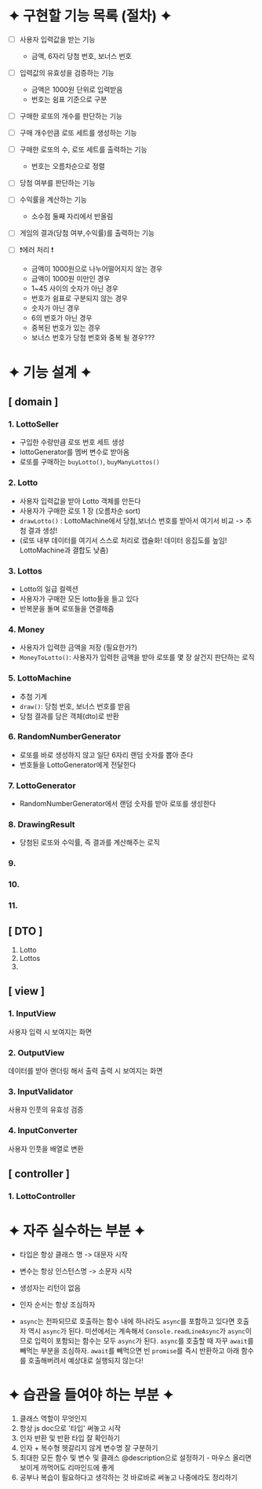 # ✦ 구현할 기능 목록 (절차) ✦

+ [ ] 사용자 입력값을 받는 기능
    - 금액, 6자리 당첨 번호, 보너스 번호


+ [ ] 입력값의 유효성을 검증하는 기능

    - 금액은 1000원 단위로 입력받음
    - 번호는 쉼표 기준으로 구분


+ [ ] 구매한 로또의 개수를 판단하는 기능


+ [ ] 구매 개수만큼 로또 세트를 생성하는 기능


+ [ ] 구매한 로또의 수, 로또 세트를 출력하는 기능
    - 번호는 오름차순으로 정렬


+ [ ] 당첨 여부를 판단하는 기능


+ [ ] 수익률을 계산하는 기능
    - 소수점 둘째 자리에서 반올림


+ [ ] 게임의 결과(당첨 여부,수익률)를 출력하는 기능


+ [ ] ❗️에러 처리 ❗️

    - 금액이 1000원으로 나누어떨어지지 않는 경우
    - 금액이 1000원 미만인 경우
    - 1~45 사이의 숫자가 아닌 경우
    - 번호가 쉼표로 구분되지 않는 경우
    - 숫자가 아닌 경우
    - 6의 번호가 아닌 경우
    - 중복된 번호가 있는 경우
    - 보너스 번호가 당첨 번호와 중복 될 경우???

# ✦ 기능 설계 ✦

## [ domain ]

### 1. LottoSeller

- 구입한 수량만큼 로또 번호 세트 생성
- lottoGenerator를 멤버 변수로 받아옴
- 로또를 구매하는 `buyLotto()`, `buyManyLottos()`

### 2. Lotto

- 사용자 입력값을 받아 Lotto 객체를 만든다
- 사용자가 구매한 로또 1 장 (오름차순 sort)
- `drawLotto()` : LottoMachine에서 당첨,보너스 번호를 받아서 여기서 비교 -> 추첨 결과 생성!
- (로또 내부 데이터를 여기서 스스로 처리로 캡슐화! 데이터 응집도를 높임! LottoMachine과 결합도 낮춤)

### 3. Lottos

- Lotto의 일급 컬렉션
- 사용자가 구매한 모든 lotto들을 들고 있다
- 반복문을 돌며 로또들을 연결해줌

### 4. Money

- 사용자가 입력한 금액을 저장 (필요한가?)
- `MoneyToLotto()`: 사용자가 입력한 금액을 받아 로또를 몇 장 살건지 판단하는 로직

### 5. LottoMachine

- 추첨 기계
- `draw()`: 당첨 번호, 보너스 번호를 받음
- 당첨 결과를 담은 객체(dto)로 반환

### 6. RandomNumberGenerator

- 로또를 바로 생성하지 않고 일단 6자리 랜덤 숫자를 뽑아 준다
- 번호들을 LottoGenerator에게 전달한다

### 7. LottoGenerator

- RandomNumberGenerator에서 랜덤 숫자를 받아 로또를 생성한다

### 8. DrawingResult

- 당첨된 로또와 수익률, 즉 결과를 계산해주는 로직

### 9.

### 10.

### 11.

## [ DTO ]

1. Lotto
2. Lottos
3.

## [ view ]

### 1. InputView

사용자 입력 시 보여지는 화면

### 2. OutputView

데이터를 받아 랜더링 해서 출력
출력 시 보여지는 화면

### 3. InputValidator

사용자 인풋의 유효성 검증

### 4. InputConverter

사용자 인풋을 배열로 변환

## [ controller ]

### 1. LottoController

# ✦ 자주 실수하는 부분 ✦

- 타입은 항상 클래스 명 -> 대문자 시작

- 변수는 항상 인스턴스명 -> 소문자 시작

- 생성자는 리턴이 없음

- 인자 순서는 항상 조심하자

- `async`는 전파되므로 호출하는 함수 내에 하나라도 `async`를 포함하고 있다면 호출자 역시 `async`가 된다.
  미션에서는 계속해서 `Console.readLineAsync`가 `async`이므로 입력이 포함되는 함수는 모두 `async`가 된다. `async`를 호출할 때 자꾸 `await`를 빼먹는 부분을 조심하자.
  `await`를 빼먹으면 빈 `promise`를 즉시 반환하고 아래 함수를 호출해버려서 예상대로 실행되지 않는다!

# ✦ 습관을 들여야 하는 부분 ✦

1. 클래스 역할이 무엇인지
2. 항상 js doc으로 '타입' 써놓고 시작
3. 인자 반환 및 반환 타입 잘 확인하기
4. 인자 + 복수형 헷갈리지 않게 변수명 잘 구분하기
5. 최대한 모든 함수 및 변수 및 클래스 @description으로 설정하기 - 마우스 올리면 보이게 까먹어도 리마인드에 좋게
6. 공부나 복습이 필요하다고 생각하는 것 바로바로 써놓고 나중에라도 정리하기